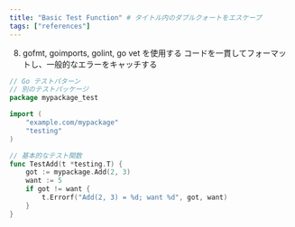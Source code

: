 ```yaml
---
title: "Basic Test Function" # タイトル内のダブルクォートをエスケープ
tags: ["references"]
---
```


8. gofmt, goimports, golint, go vet を使用する
コードを一貫してフォーマットし、一般的なエラーをキャッチする

```go
// Go テストパターン
// 別のテストパッケージ
package mypackage_test

import (
	"example.com/mypackage"
	"testing"
)

// 基本的なテスト関数
func TestAdd(t *testing.T) {
	got := mypackage.Add(2, 3)
	want := 5
	if got != want {
		t.Errorf("Add(2, 3) = %d; want %d", got, want)
	}
}
```